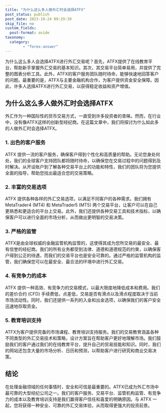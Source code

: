 ```yaml
---
title: "为什么这么多人做外汇时会选择ATFX"
post_status: publish
post_date: 2023-10-24 09:29:39
skip_file: no
custom_fields: 
  post-format: aside
taxonomy:
  category:
        - "forex-answer"
---
```


为什么这么多人会选择ATFX进行外汇交易呢？首先，ATFX提供了在线教育平台，帮助新手掌握外汇交易的基本知识。其次，其交易平台简单易用，并提供了完整的图表分析工具。此外，ATFX的客户服务团队随时待命，能够快速地回答客户的问题。最重要的是，ATFX与主要金融机构合作，为客户提供资金安全保障。因此，许多人选择ATFX进行外汇交易，以获得稳定收益和资产增值。

## 为什么这么多人做外汇时会选择ATFX

外汇作为一种国际性的货币交易方式，一直受到许多投资者的青睐。然而，在行业中，没有像ATFX这样的创新型经纪商。在这篇文章中，我们将探讨为什么如此多的人做外汇时会选择ATFX。

### 1. 出色的客户服务

ATFX 提供一流的客户服务，确保客户得到个性化和高质量的帮助。无论您身处何处，我们的全球客户支持团队都将随时待命，以确保您在交易过程中的问题得到及时解决。从开设账户到了解各种交易平台上的功能和特性，我们的团队将为您提供全面的指导，帮助您找出最适合您的交易策略。

### 2. 丰富的交易选项

ATFX 提供各种各样的外汇交易选项，以满足不同客户的各种需求。我们拥有 MetaTrader4 (MT4) 和 MetaTrader5 (MT5) 两个交易平台，让客户可以在自己更熟悉和更适合的平台上交易。此外，我们还提供各种交易工具和技术指标，以确保客户可以进行全面的市场分析，从而做出更明智的交易决策。

### 3. 严格的监管

ATFX是由全球权威的金融监管机构监管的，这使得其成为您所交易的最安全、最有信誉的经纪商。我们的所有业务都受到法律、道德和道德规范的约束，以确保客户得到公正的待遇，而我们的交易平台也是安全可靠的。通过严格的监管机构的监管，我们确保您可以在最安全、最合法的环境中进行外汇交易。

### 4. 有竞争力的成本

ATFX 提供一种高效、有竞争力的交易模式，以最大限度地降低成本和费用。我们的差价合约 (CFD) 手续费低，点差低，交易是否有滑点以及滑点程度取决于当前市场流动性。同时，我们还提供一系列的入金和出金选项，以确保我们的客户安全迅速地存取资金。

### 5. 教育培训支持

ATFX为客户提供完备的市场课程、教育培训支持服务。我们的交易教育涵盖各种不同类型的外汇交易技术和策略，设计方案旨在帮助客户更好地理解市场。我们鼓励我们的客户通过我们的在线教育平台，提升自己的贸易技能和知识。同时，我们的网站还包含大量的市场分析、日历和预测，以帮助客户进行研究和商业交易决策。

## 结论

在处理金融领域的任何事情时，安全和可信是最重要的。ATFX已成为外汇市场中最可靠的大型经纪公司之一。我们的客户服务、交易平台、监管机构监管、有竞争力的成本以及教育培训支持是我们赢得客户信任和喜爱的明确原因。与 ATFX 一起，您将获得一种安全、可靠的外汇交易体验，从而取得更强大的投资前景。